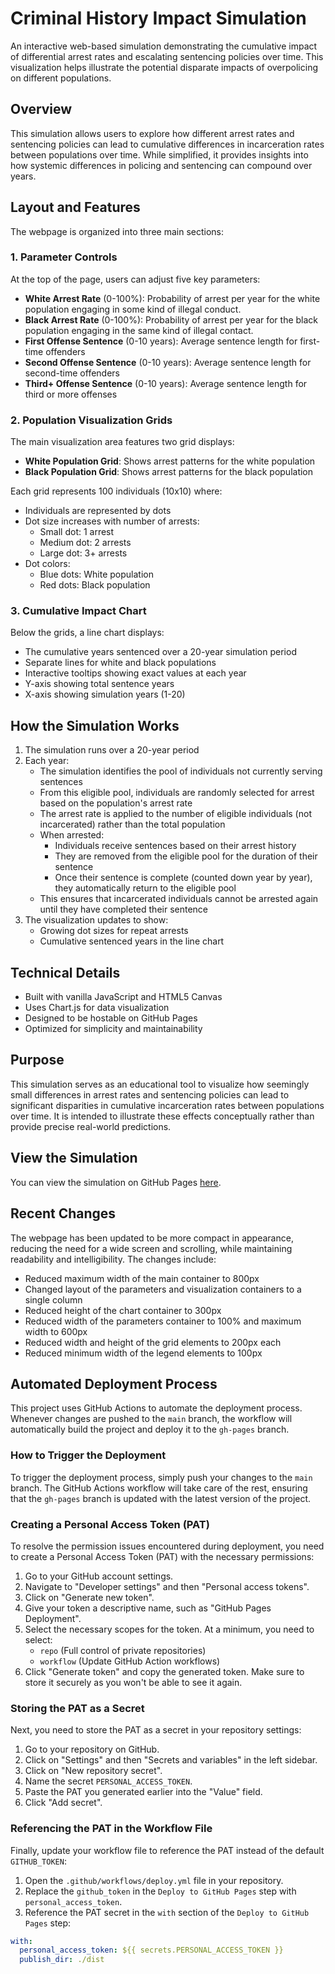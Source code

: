 # Criminal History Impact Simulation

An interactive web-based simulation demonstrating the cumulative impact of differential arrest rates and escalating sentencing policies over time. This visualization helps illustrate the potential disparate impacts of overpolicing on different populations.

## Overview

This simulation allows users to explore how different arrest rates and sentencing policies can lead to cumulative differences in incarceration rates between populations over time. While simplified, it provides insights into how systemic differences in policing and sentencing can compound over years.

## Layout and Features

The webpage is organized into three main sections:

### 1. Parameter Controls
At the top of the page, users can adjust five key parameters:
- **White Arrest Rate** (0-100%): Probability of arrest per year for the white population engaging in some kind of illegal conduct.
- **Black Arrest Rate** (0-100%): Probability of arrest per year for the black population engaging in the same kind of illegal contact.
- **First Offense Sentence** (0-10 years): Average sentence length for first-time offenders
- **Second Offense Sentence** (0-10 years): Average sentence length for second-time offenders
- **Third+ Offense Sentence** (0-10 years): Average sentence length for third or more offenses

### 2. Population Visualization Grids
The main visualization area features two grid displays:
- **White Population Grid**: Shows arrest patterns for the white population
- **Black Population Grid**: Shows arrest patterns for the black population

Each grid represents 100 individuals (10x10) where:
- Individuals are represented by dots
- Dot size increases with number of arrests:
  - Small dot: 1 arrest
  - Medium dot: 2 arrests
  - Large dot: 3+ arrests
- Dot colors:
  - Blue dots: White population
  - Red dots: Black population

### 3. Cumulative Impact Chart
Below the grids, a line chart displays:
- The cumulative years sentenced over a 20-year simulation period
- Separate lines for white and black populations
- Interactive tooltips showing exact values at each year
- Y-axis showing total sentence years
- X-axis showing simulation years (1-20)

## How the Simulation Works

1. The simulation runs over a 20-year period
2. Each year:
   - The simulation identifies the pool of individuals not currently serving sentences
   - From this eligible pool, individuals are randomly selected for arrest based on the population's arrest rate
   - The arrest rate is applied to the number of eligible individuals (not incarcerated) rather than the total population
   - When arrested:
     * Individuals receive sentences based on their arrest history
     * They are removed from the eligible pool for the duration of their sentence
     * Once their sentence is complete (counted down year by year), they automatically return to the eligible pool
   - This ensures that incarcerated individuals cannot be arrested again until they have completed their sentence
3. The visualization updates to show:
   - Growing dot sizes for repeat arrests
   - Cumulative sentenced years in the line chart

## Technical Details

- Built with vanilla JavaScript and HTML5 Canvas
- Uses Chart.js for data visualization
- Designed to be hostable on GitHub Pages
- Optimized for simplicity and maintainability

## Purpose

This simulation serves as an educational tool to visualize how seemingly small differences in arrest rates and sentencing policies can lead to significant disparities in cumulative incarceration rates between populations over time. It is intended to illustrate these effects conceptually rather than provide precise real-world predictions.

## View the Simulation

You can view the simulation on GitHub Pages [here](https://donaldbraman.github.io/prosecutors-paradox/).

## Recent Changes

The webpage has been updated to be more compact in appearance, reducing the need for a wide screen and scrolling, while maintaining readability and intelligibility. The changes include:
- Reduced maximum width of the main container to 800px
- Changed layout of the parameters and visualization containers to a single column
- Reduced height of the chart container to 300px
- Reduced width of the parameters container to 100% and maximum width to 600px
- Reduced width and height of the grid elements to 200px each
- Reduced minimum width of the legend elements to 100px

## Automated Deployment Process

This project uses GitHub Actions to automate the deployment process. Whenever changes are pushed to the `main` branch, the workflow will automatically build the project and deploy it to the `gh-pages` branch.

### How to Trigger the Deployment

To trigger the deployment process, simply push your changes to the `main` branch. The GitHub Actions workflow will take care of the rest, ensuring that the `gh-pages` branch is updated with the latest version of the project.

### Creating a Personal Access Token (PAT)

To resolve the permission issues encountered during deployment, you need to create a Personal Access Token (PAT) with the necessary permissions:

1. Go to your GitHub account settings.
2. Navigate to "Developer settings" and then "Personal access tokens".
3. Click on "Generate new token".
4. Give your token a descriptive name, such as "GitHub Pages Deployment".
5. Select the necessary scopes for the token. At a minimum, you need to select:
   - `repo` (Full control of private repositories)
   - `workflow` (Update GitHub Action workflows)
6. Click "Generate token" and copy the generated token. Make sure to store it securely as you won't be able to see it again.

### Storing the PAT as a Secret

Next, you need to store the PAT as a secret in your repository settings:

1. Go to your repository on GitHub.
2. Click on "Settings" and then "Secrets and variables" in the left sidebar.
3. Click on "New repository secret".
4. Name the secret `PERSONAL_ACCESS_TOKEN`.
5. Paste the PAT you generated earlier into the "Value" field.
6. Click "Add secret".

### Referencing the PAT in the Workflow File

Finally, update your workflow file to reference the PAT instead of the default `GITHUB_TOKEN`:

1. Open the `.github/workflows/deploy.yml` file in your repository.
2. Replace the `github_token` in the `Deploy to GitHub Pages` step with `personal_access_token`.
3. Reference the PAT secret in the `with` section of the `Deploy to GitHub Pages` step:

```yaml
with:
  personal_access_token: ${{ secrets.PERSONAL_ACCESS_TOKEN }}
  publish_dir: ./dist
```
